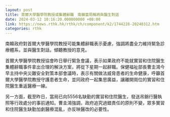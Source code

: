 ```yaml
---
layout: post
title: 首爾大學醫學院教授或集體辭職　南韓當局稱將與醫生對話
date: 2024-03-12 10:16:20.000000000 +08:00
link: https://news.rthk.hk/rthk/ch/component/k2/1744228-20240312.htm
categories: rthk
---
```


南韓政府對首爾大學醫學院教授可能集體辭職表示憂慮，強調將盡全力維持緊急診療體系，並與醫生對話，傾聽教授的意見。

首爾大學醫學院教授協會昨日舉行緊急會議，表示如果政府不能就實習和住院醫生集體辭職事件拿出合理的解決方案，將從下星期一起辭職。保健福祉部長曹圭鴻今早主持中央災難安全對策本部會議時，表示有關做法威脅患者的生命健康，呼籲首爾大學醫學院教授守護患者生命，並同政府一起集思廣益，讓離開崗位的實習和住院醫生重返醫療一線。

另一方面，截至昨日，當局已向5556名缺勤的實習和住院醫生，發送吊銷行醫執照等行政處分的事前通知。曹圭鴻強調，政府追究過錯責任的原則不變，眾多實習和住院醫生缺勤加劇醫療混亂，亦反映醫改的必要性。
